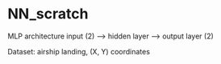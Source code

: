 # NN_scratch

MLP architecture
input (2) --> hidden layer --> output layer (2)

Dataset: airship landing, (X, Y) coordinates
